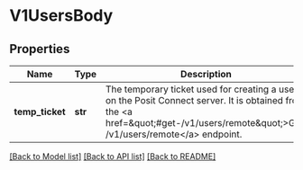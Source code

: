 # V1UsersBody

## Properties
Name | Type | Description | Notes
------------ | ------------- | ------------- | -------------
**temp_ticket** | **str** | The temporary ticket used for creating a user on the Posit Connect server. It is obtained from the  &lt;a href&#x3D;\&quot;#get-/v1/users/remote\&quot;&gt;GET /v1/users/remote&lt;/a&gt; endpoint. | [default to '']

[[Back to Model list]](../README.md#documentation-for-models) [[Back to API list]](../README.md#documentation-for-api-endpoints) [[Back to README]](../README.md)


